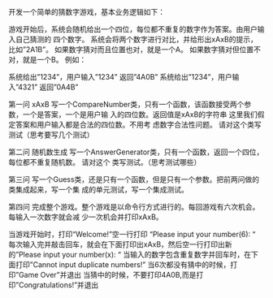 开发一个简单的猜数字游戏，基本业务逻辑如下：

游戏开始后，系统会随机给出一个四位，每位都不重复的数字作为答案。由用户输入自己猜测的 四个数字。 系统会将两个数字进行对比，并给形出xAxB的提示， 比如”2A1B”。 如果数字猜对而且位置也对，就是一个A。 如果数字猜对但位置不对，就是一个B。 例如：

系统给出”1234”，用户输入”1234” 返回”4A0B” 系统给出”1234”，用户输入”4321” 返回”0A4B”

第一问 xAxB
写一个CompareNumber类，只有一个函数，该函数接受两个参数，一个是答案，一个是用户输 入的四位数。返回值是xAxB的字符串 这里我们假定答案和用户输入都是合法的四位数。不用考 虑数字合法性问题。 请对这个类写测试（思考要写几个测试）

第二问 随机数生成
写一个AnswerGenerator类，只有一个函数，返回一个四位，每位都不重复随机数。 请对这个 类写测试。（思考测试哪些）

第三问
写一个Guess类，还是只有一个函数，但是只有一个参数。把前两问做的类集成起来，写一个集 成的单元测试，写一个集成测试。

第四问
完成整个游戏。整个游戏是以命令行方式进行的。每回游戏有六次机会。每输入一次数字就会减 少一次机会并打印xAxB。

当游戏开始时，打印“Welcome!”空一行打印 “Please input your number(6): “ 每次输入完并敲击回车，就会在下面打印出xAxB，然后空一行打印出新的”Please input your number(x): “ 当输入的数字包含重复数字并回车时，在下面打印”Cannot input duplicate numbers!” 当6次都没有猜中的时候，打印”Game Over”并退出 当猜中的时候，不要打印4A0B,而是打印”Congratulations!”并退出